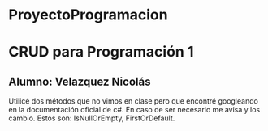 # ProyectoProgramacion

# CRUD para Programación 1
## Alumno: Velazquez Nicolás

Utilicé dos métodos que no vimos en clase pero que encontré googleando en la documentación oficial de c#. En caso de ser necesario me avisa y los cambio. Estos son: IsNullOrEmpty, FirstOrDefault.

